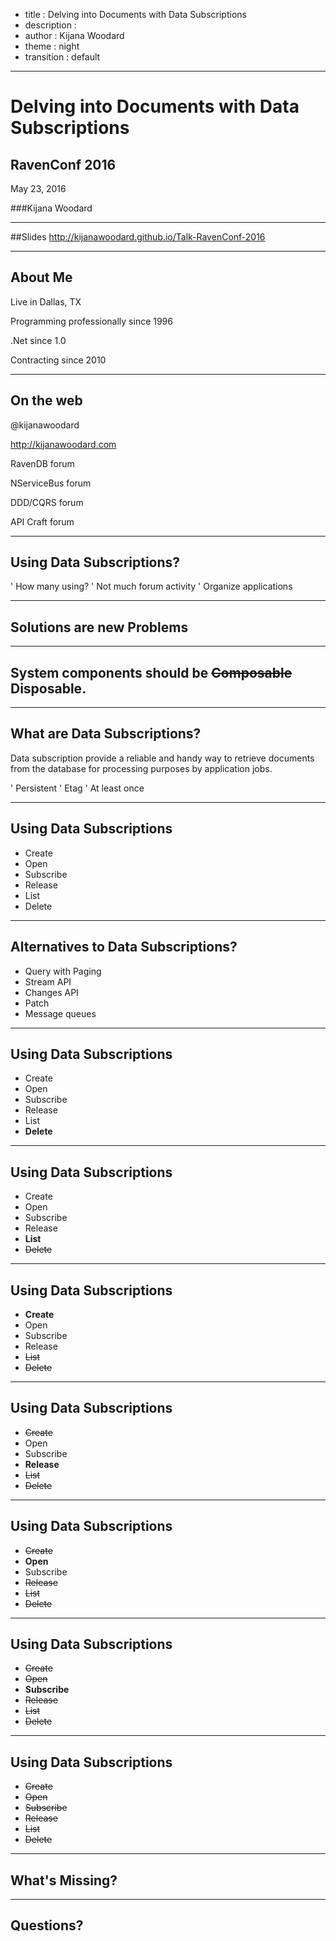 - title : Delving into Documents with Data Subscriptions
- description : 
- author : Kijana Woodard
- theme : night
- transition : default

***

# Delving into Documents with Data Subscriptions

## RavenConf 2016
May 23, 2016

###Kijana Woodard

***

##Slides
http://kijanawoodard.github.io/Talk-RavenConf-2016

***
## About Me

Live in Dallas, TX

Programming professionally since 1996

.Net since 1.0

Contracting since 2010

***
## On the web

@kijanawoodard

http://kijanawoodard.com

RavenDB forum

NServiceBus forum

DDD/CQRS forum

API Craft forum

***

## Using Data Subscriptions?

' How many using?
' Not much forum activity
' Organize applications

***

## Solutions are new Problems

***

## System components should be <del>Composable</del> Disposable.

***

## What are Data Subscriptions?

Data subscription provide a reliable and handy way to retrieve documents from the database for processing purposes by application jobs.

' Persistent
' Etag
' At least once

***

## Using Data Subscriptions

- Create
- Open 
- Subscribe
- Release
- List
- Delete

***

## Alternatives to Data Subscriptions?

- Query with Paging
- Stream API
- Changes API
- Patch
- Message queues

***

## Using Data Subscriptions

- Create
- Open 
- Subscribe
- Release
- List
- **Delete**

---

## Using Data Subscriptions

- Create
- Open 
- Subscribe
- Release
- **List**
- <del>Delete</del>

---

## Using Data Subscriptions

- **Create**
- Open 
- Subscribe
- Release
- <del>List</del>
- <del>Delete</del>

---

## Using Data Subscriptions

- <del>Create</del>
- Open 
- Subscribe
- **Release**
- <del>List</del>
- <del>Delete</del>

---

## Using Data Subscriptions

- <del>Create</del>
- **Open** 
- Subscribe
- <del>Release</del>
- <del>List</del>
- <del>Delete</del>

---

## Using Data Subscriptions

- <del>Create</del>
- <del>Open</del>
- **Subscribe**
- <del>Release</del>
- <del>List</del>
- <del>Delete</del>

---

## Using Data Subscriptions

- <del>Create</del>
- <del>Open</del>
- <del>Subscribe</del>
- <del>Release</del>
- <del>List</del>
- <del>Delete</del>

***

## What's Missing?

***

## Questions?